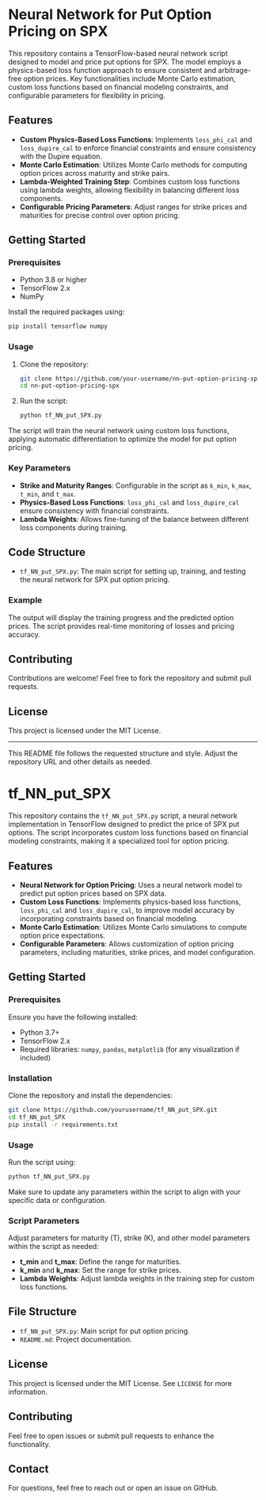 # Neural Network for Put Option Pricing on SPX

This repository contains a TensorFlow-based neural network script designed to model and price put options for SPX. The model employs a physics-based loss function approach to ensure consistent and arbitrage-free option prices. Key functionalities include Monte Carlo estimation, custom loss functions based on financial modeling constraints, and configurable parameters for flexibility in pricing.

## Features

- **Custom Physics-Based Loss Functions**: Implements `loss_phi_cal` and `loss_dupire_cal` to enforce financial constraints and ensure consistency with the Dupire equation.
- **Monte Carlo Estimation**: Utilizes Monte Carlo methods for computing option prices across maturity and strike pairs.
- **Lambda-Weighted Training Step**: Combines custom loss functions using lambda weights, allowing flexibility in balancing different loss components.
- **Configurable Pricing Parameters**: Adjust ranges for strike prices and maturities for precise control over option pricing.

## Getting Started

### Prerequisites

- Python 3.8 or higher
- TensorFlow 2.x
- NumPy

Install the required packages using:
```bash
pip install tensorflow numpy
```

### Usage

1. Clone the repository:
   ```bash
   git clone https://github.com/your-username/nn-put-option-pricing-spx.git
   cd nn-put-option-pricing-spx
   ```

2. Run the script:
   ```bash
   python tf_NN_put_SPX.py
   ```

The script will train the neural network using custom loss functions, applying automatic differentiation to optimize the model for put option pricing.

### Key Parameters

- **Strike and Maturity Ranges**: Configurable in the script as `k_min`, `k_max`, `t_min`, and `t_max`.
- **Physics-Based Loss Functions**: `loss_phi_cal` and `loss_dupire_cal` ensure consistency with financial constraints.
- **Lambda Weights**: Allows fine-tuning of the balance between different loss components during training.

## Code Structure

- `tf_NN_put_SPX.py`: The main script for setting up, training, and testing the neural network for SPX put option pricing.

### Example

The output will display the training progress and the predicted option prices. The script provides real-time monitoring of losses and pricing accuracy.

## Contributing

Contributions are welcome! Feel free to fork the repository and submit pull requests.

## License

This project is licensed under the MIT License.

---

This README file follows the requested structure and style. Adjust the repository URL and other details as needed.
# tf_NN_put_SPX

This repository contains the `tf_NN_put_SPX.py` script, a neural network implementation in TensorFlow designed to predict the price of SPX put options. The script incorporates custom loss functions based on financial modeling constraints, making it a specialized tool for option pricing.

## Features

- **Neural Network for Option Pricing**: Uses a neural network model to predict put option prices based on SPX data.
- **Custom Loss Functions**: Implements physics-based loss functions, `loss_phi_cal` and `loss_dupire_cal`, to improve model accuracy by incorporating constraints based on financial modeling.
- **Monte Carlo Estimation**: Utilizes Monte Carlo simulations to compute option price expectations.
- **Configurable Parameters**: Allows customization of option pricing parameters, including maturities, strike prices, and model configuration.

## Getting Started

### Prerequisites

Ensure you have the following installed:

- Python 3.7+
- TensorFlow 2.x
- Required libraries: `numpy`, `pandas`, `matplotlib` (for any visualization if included)

### Installation

Clone the repository and install the dependencies:

```bash
git clone https://github.com/yourusername/tf_NN_put_SPX.git
cd tf_NN_put_SPX
pip install -r requirements.txt
```

### Usage

Run the script using:

```bash
python tf_NN_put_SPX.py
```

Make sure to update any parameters within the script to align with your specific data or configuration.

### Script Parameters

Adjust parameters for maturity (T), strike (K), and other model parameters within the script as needed:

- **t_min** and **t_max**: Define the range for maturities.
- **k_min** and **k_max**: Set the range for strike prices.
- **Lambda Weights**: Adjust lambda weights in the training step for custom loss functions.

## File Structure

- `tf_NN_put_SPX.py`: Main script for put option pricing.
- `README.md`: Project documentation.

## License

This project is licensed under the MIT License. See `LICENSE` for more information.

## Contributing

Feel free to open issues or submit pull requests to enhance the functionality.

## Contact

For questions, feel free to reach out or open an issue on GitHub.